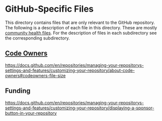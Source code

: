 # GitHub-Specific Files
This directory contains files that are only relevant to the GitHub repository.
The following is a description of each file in this directory.
These are mostly [community health files](https://docs.github.com/en/communities/setting-up-your-project-for-healthy-contributions/creating-a-default-community-health-file).
For the description of files in each subdirectory see the corresponding subdirectory.



## [Code Owners](CODEOWNERS)
https://docs.github.com/en/repositories/managing-your-repositorys-settings-and-features/customizing-your-repository/about-code-owners#codeowners-file-size

## Funding
https://docs.github.com/en/repositories/managing-your-repositorys-settings-and-features/customizing-your-repository/displaying-a-sponsor-button-in-your-repository
